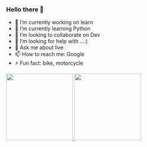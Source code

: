 ### Hello there 👋

- 🔭 I’m currently working on learn
- 🌱 I’m currently learning Python
- 👯 I’m looking to collaborate on Dev
- 🤔 I’m looking for help with ...:)
- 💬 Ask me about live
- 📫 How to reach me: Google
- ⚡ Fun fact: bike, motorcycle


<div>
    <a href="https://github.com/borthpoa/">
<img height="180em" src="https://github-readme-stats.vercel.app/api?username=borthpoa"/>
<img height="180em" src="https://github-readme-stats.vercel.app/api/top-langs/?username=borthpoa"/>
  </div>
